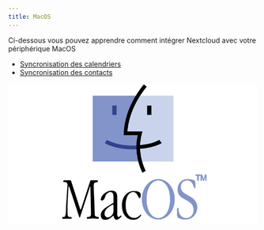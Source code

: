 ```yaml
---
title: MacOS
---
```


Ci-dessous vous pouvez apprendre comment intégrer Nextcloud avec votre périphérique MacOS
- [Syncronisation des calendriers](calendar-syncing)
- [Syncronisation des contacts](contact-syncing)

![](macos.jpg)
